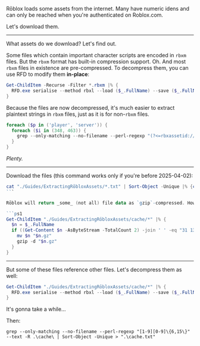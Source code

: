 Rōblox loads some assets from the internet. Many have numeric idens and can only be reached when you're authenticated on Roblox.com.

Let's download them.

---

What assets do we download? Let's find out.

Some files which contain important character scripts are encoded in `rbxm` files. But the `rbxm` format has built-in compression support. Oh. And most `rbxm` files in existence are pre-compressed. To decompress them, you can use RFD to modify them **in-place**:

```ps1
Get-ChildItem -Recurse -Filter *.rbxm |% {
  RFD.exe serialise --method rbxl --load ($_.FullName) --save ($_.FullName)
}
```

Because the files are now decompressed, it's much easier to extract plaintext strings in `rbxm` files, just as it is for non-`rbxm` files.

```ps1
foreach ($p in ('player', 'server')) {
  foreach ($i in (348, 463)) {
    grep --only-matching --no-filename --perl-regexp "(?<=rbxassetid://)[0-9]\{6,\}" -R .\Roblox\v$i\$p\Content\ | Sort-Object -Unique > "./Guides/ExtractingRōbloxAssets/$i-$p.txt"
  }
}
```

_Plenty._

---

Download the files (this command works only if you're before 2025-04-02):

````ps1
cat "./Guides/ExtractingRōbloxAssets/*.txt" | Sort-Object -Unique |% {curl -L "https://assetdelivery.roblox.com/v1/asset/?id=$_" --output ./cache/$_}
```

Rōblox will return _some_ (not all) file data as `gzip`-compressed. How about fixing that?

```ps1
Get-ChildItem "./Guides/ExtractingRōbloxAssets/cache/*" |% {
  $n = $_.FullName
  if ((Get-Content $n -AsByteStream -TotalCount 2) -join ' ' -eq "31 139") {
    mv $n "$n.gz"
    gzip -d "$n.gz"
  }
}
````

---

But some of these files reference other files. Let's decompress them as well:

```ps1
Get-ChildItem "./Guides/ExtractingRōbloxAssets/cache/*" |% {
  RFD.exe serialise --method rbxl --load ($_.FullName) --save ($_.FullName)
}
```

It's gonna take a while...

Then:

```
grep --only-matching --no-filename --perl-regexp "[1-9][0-9]\{6,15\}" --text -R .\cache\ | Sort-Object -Unique > ".\cache.txt"
```
